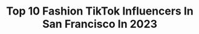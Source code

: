 ---
title: Top 10 Fashion TikTok Influencers In San Francisco In 2023
description: >-
  Find top fashion TikTok influencers in San Francisco in 2023. Most popular hashtags: #sanfrancisco #fashion #fyp #greenscreen.
platform: TikTok
hits: 26
text_top: Analyze the top-rated TikTok accounts on inBeat.
text_bottom: Our database holds 26 TikTok influencers like this in San Francisco, United States for you to work with.
profiles:
  - username: "fionaparks"
    fullname: >-
      fiona 
    bio: >-
      I spend all my money on clothes and my horse
    location: "United States"
    followers: 3368
    engagement: 1780
    commentsToLikes: 0.029179
    id: cka9m2sel3kw30i782qf6sg7q
    verified: false
    hashtags: "#equestrian, #horsegirl, #bayarea, #greenscreen"
  - username: "peterfouaad"
    fullname: >-
      Peter Fouad
    bio: >-
      Fashion model | Photographer 📸 | Egyptian actor Los Angeles 🌴
    location: "United States"
    followers: 17500
    engagement: 969
    commentsToLikes: 0.012993
    id: ckb9kziupda1c0j23nhx9ptux
    verified: false
    hashtags: "#mclaren, #foryou, #lamborghini, #cars"
  - username: "1millionants"
    fullname: >-
      ur mom
    bio: >-
      20 she/they/bae gonna choke wallace and grommit to death constantly shadowbanned
    location: "United States"
    followers: 69500
    engagement: 1615
    commentsToLikes: 0.022015
    id: ckacq8ek4ziox0i78pko42a1m
    verified: false
    hashtags: "#greenscreen, #jennamarbles, #ootd, #queer"
  - username: "nicholalalaslim"
    fullname: >-
      Nicholas Lim
    bio: >-
      SG • CA 🇸🇬 🇺🇸 It’s just a joke
    location: "United States"
    followers: 19100
    engagement: 1118
    commentsToLikes: 0.077288
    id: ckbfabfvb1mwn0j23sw9ljvlj
    verified: false
    hashtags: "#girl, #relationship, #girlfriend, #greekfreakout"
  - username: "cartertowler"
    fullname: >-
      Carter Towler
    bio: >-
      ✰ NYC I’m cool on Instagram too @cartertowler
    location: "United States"
    followers: 7547
    engagement: 911
    commentsToLikes: 0.026063
    id: ck87tyt0a47930j78nfzpdost
    verified: false
    hashtags: "#fypage, #fyp, #gay, #fupage"
  - username: "thenonrevgirl"
    fullname: >-
      THE NON-REV GIRL
    bio: >-
      I travel for free, but it always goes horribly
    location: "United States"
    followers: 2315
    engagement: 422
    commentsToLikes: 0.041078
    id: ckdhduh5kwr560j23wmsn87xp
    verified: false
    hashtags: "#travelbucketlist, #traveladdict, #travelthrowback, #greenscreen"
  - username: "koolkorviin"
    fullname: >-
      koolkorviin
    bio: >-
      new york+san francisco follow the insta↗️
    location: "United States"
    followers: 5741
    engagement: 951
    commentsToLikes: 0.036104
    id: ck9nh7vl5friz0j78dotn5p4o
    verified: false
    hashtags: "#fashion, #workdistractions, #fyp, #foryou"
  - username: "namsingh_"
    fullname: >-
      Nam
    bio: >-
      Decor / Fashion / Vlogs / Mediocre humor IG: bynamsingh
    location: "United States"
    followers: 4528
    engagement: 441
    commentsToLikes: 0.032770
    id: cka0y8he7ab4v0i78cxseod42
    verified: false
    hashtags: "#affordablehomedecor, #vlogs, #apartmentdecor, #dayinmylife"
  - username: "hyphybabes"
    fullname: >-
      hyphyculture
    bio: >-
      Official Tiktok of HyphyBabes™️ BAY AREA CA. Glam | Fashion | Entertainment
    location: "United States"
    followers: 16300
    engagement: 534
    commentsToLikes: 0.015570
    id: ck9fmcmcjsn170j781bb902si
    verified: false
    hashtags: "#hyphybabes, #925, #oakland, #tapin"
  - username: "rachelvogttrends"
    fullname: >-
      Fashion . Shoes . Travel
    bio: >-
      📍SF Lifestyle•Fashion•Beauty•Travel IG DM 📧 samantha@rachelvogttrends.com
    location: "United States"
    followers: 393400
    engagement: 654
    commentsToLikes: 0.032547
    id: ck8kda2a54tn20j788ttspv6n
    verified: false
    hashtags: "#tiktokfashion, #babymama, #rvtcloset, #christianlouboutin"
---